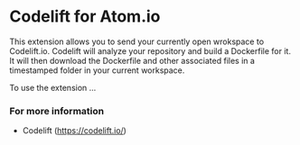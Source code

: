 # Codelift for Atom.io

This extension allows you to send your currently open wrokspace to Codelift.io.
Codelift will analyze your repository and build a Dockerfile for it.
It will then download the Dockerfile and other associated files in a timestamped folder
in your current workspace.

To use the extension
...

### For more information
* Codelift (https://codelift.io/)
